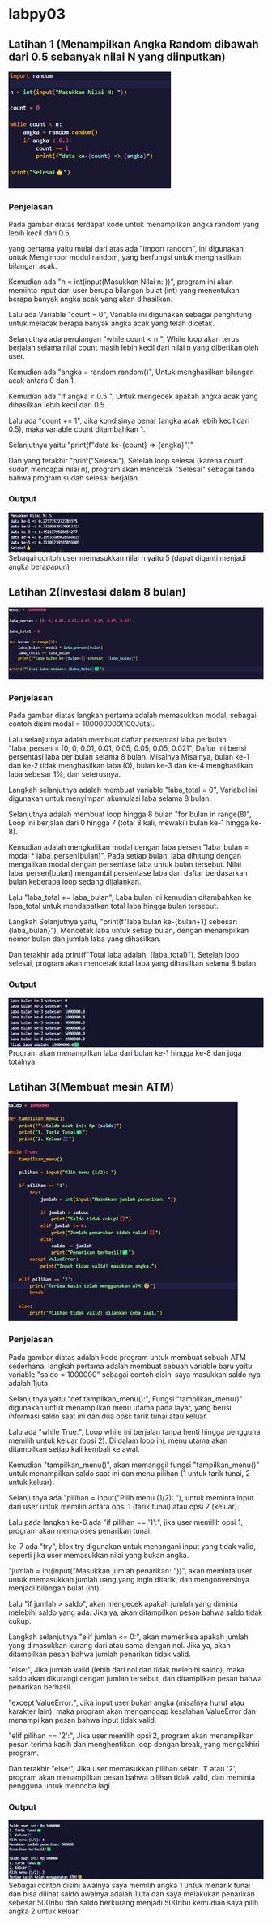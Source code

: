 # labpy03
## Latihan 1 (Menampilkan Angka Random dibawah dari 0.5 sebanyak nilai N yang diinputkan)
![Gambar 1](picture/ss1.png)
### Penjelasan
Pada gambar diatas terdapat kode untuk menampilkan angka random yang lebih kecil dari 0.5, 

yang pertama yaitu mulai dari atas ada "import random", ini digunakan untuk Mengimpor modul random, yang berfungsi untuk menghasilkan bilangan acak. 

Kemudian ada "n = int(input(Masukkan Nilai n: ))", program ini akan meminta input dari user berupa bilangan bulat (int) yang menentukan berapa banyak angka acak yang akan dihasilkan.

Lalu ada Variable "count = 0", Variable ini digunakan sebagai penghitung untuk melacak berapa banyak angka acak yang telah dicetak.

Selanjutnya ada perulangan "while count < n:", While loop akan terus berjalan selama nilai count masih lebih kecil dari nilai n yang diberikan oleh user.

Kemudian ada "angka = random.random()", Untuk menghasilkan bilangan acak antara 0 dan 1.

Kemudian ada "if angka < 0.5:", Untuk mengecek apakah angka acak yang dihasilkan lebih kecil dari 0.5.

Lalu ada "count += 1", Jika kondisinya benar (angka acak lebih kecil dari 0.5), maka variable count ditambahkan 1.

Selanjutnya yaitu "print(f"data ke-{count} => {angka}")"

Dan yang terakhir "print("Selesai"), Setelah loop selesai (karena count sudah mencapai nilai n), program akan mencetak "Selesai" sebagai tanda bahwa program sudah selesai berjalan.
### Output
![Gambar 2](picture/ss2.png)
Sebagai contoh user memasukkan nilai n yaitu 5 (dapat diganti menjadi angka berapapun)


## Latihan 2(Investasi dalam 8 bulan)
![Gambar 3](picture/ss3.png)
### Penjelasan
Pada gambar diatas langkah pertama adalah memasukkan modal, sebagai contoh disini modal = 100000000(100Juta).

Lalu selanjutnya adalah membuat daftar persentasi laba perbulan "laba_persen = [0, 0, 0.01, 0.01, 0.05, 0.05, 0.05, 0.02]", Daftar ini berisi persentasi laba per bulan selama 8 bulan. Misalnya Misalnya, bulan ke-1 dan ke-2 tidak menghasilkan laba (0), bulan ke-3 dan ke-4 menghasilkan laba sebesar 1%, dan seterusnya.

Langkah selanjutnya adalah membuat variable "laba_total = 0", Variabel ini digunakan untuk menyimpan akumulasi laba selama 8 bulan.

Selanjutnya adalah membuat loop hingga 8 bulan "for bulan in range(8)", Loop ini berjalan dari 0 hingga 7 (total 8 kali, mewakili bulan ke-1 hingga ke-8).

Kemudian adalah mengkalikan modal dengan laba persen "laba_bulan = modal * laba_persen[bulan]", Pada setiap bulan, laba dihitung dengan mengalikan modal dengan persentase laba untuk bulan tersebut. Nilai laba_persen[bulan] mengambil persentase laba dari daftar berdasarkan bulan keberapa loop sedang dijalankan.

Lalu "laba_total += laba_bulan", Laba bulan ini kemudian ditambahkan ke laba_total untuk mendapatkan total laba hingga bulan tersebut.

Langkah Selanjutnya yaitu, "print(f"laba bulan ke-{bulan+1} sebesar: {laba_bulan}"), Mencetak laba untuk setiap bulan, dengan menampilkan nomor bulan dan jumlah laba yang dihasilkan.

Dan terakhir ada print(f"Total laba adalah: {laba_total}"), Setelah loop selesai, program akan mencetak total laba yang dihasilkan selama 8 bulan.
### Output
![Gambar 4](picture/ss4.png)
Program akan menampilkan laba dari bulan ke-1 hingga ke-8 dan juga totalnya.


## Latihan 3(Membuat mesin ATM)
![Gambar 5](picture/ss5.png)
### Penjelasan 
Pada gambar diatas adalah kode program untuk membuat sebuah ATM sederhana. langkah pertama adalah membuat sebuah variable baru yaitu variable "saldo = 1000000" sebagai contoh disini saya masukkan saldo nya adalah 1juta.

Selanjutnya yaitu "def tampilkan_menu():", Fungsi "tampilkan_menu()" digunakan untuk menampilkan menu utama pada layar, yang berisi informasi saldo saat ini dan dua opsi: tarik tunai atau keluar.

Lalu ada "while True:", Loop while ini berjalan tanpa henti hingga pengguna memilih untuk keluar (opsi 2). Di dalam loop ini, menu utama akan ditampilkan setiap kali kembali ke awal.

Kemudian "tampilkan_menu()", akan memanggil fungsi "tampilkan_menu()" untuk menampilkan saldo saat ini dan menu pilihan (1 untuk tarik tunai, 2 untuk keluar).

Selanjutnya ada "pilihan = input("Pilih menu (1/2): "), untuk meminta input dari user untuk memilih antara opsi 1 (tarik tunai) atau opsi 2 (keluar).

Lalu pada langkah ke-6 ada "if pilihan == '1':", jika user memilih opsi 1, program akan memproses penarikan tunai.

ke-7 ada "try", blok try digunakan untuk menangani input yang tidak valid, seperti jika user memasukkan nilai yang bukan angka.

"jumlah = int(input("Masukkan jumlah penarikan: "))", akan meminta user untuk memasukkan jumlah uang yang ingin ditarik, dan mengonversinya menjadi bilangan bulat (int).

Lalu "if jumlah > saldo", akan mengecek apakah jumlah yang diminta melebihi saldo yang ada. Jika ya, akan ditampilkan pesan bahwa saldo tidak cukup.

Langkah selanjutnya "elif jumlah <= 0:", akan memeriksa apakah jumlah yang dimasukkan kurang dari atau sama dengan nol. Jika ya, akan ditampilkan pesan bahwa jumlah penarikan tidak valid.

"else:", Jika jumlah valid (lebih dari nol dan tidak melebihi saldo), maka saldo akan dikurangi dengan jumlah tersebut, dan ditampilkan pesan bahwa penarikan berhasil.

"except ValueError:", Jika input user bukan angka (misalnya huruf atau karakter lain), maka program akan menganggap kesalahan ValueError dan menampilkan pesan bahwa input tidak valid.

"elif pilihan == '2':", Jika user memilih opsi 2, program akan menampilkan pesan terima kasih dan menghentikan loop dengan break, yang mengakhiri program.

Dan terakhir "else:", Jika user memasukkan pilihan selain '1' atau '2', program akan menampilkan pesan bahwa pilihan tidak valid, dan meminta pengguna untuk mencoba lagi.
### Output
![Gambar 6](picture/ss6.png)
Sebagai contoh disini awalnya saya memilih angka 1 untuk menarik tunai dan bisa dilihat saldo awalnya adalah 1juta dan saya melakukan penarikan sebesar 500ribu dan saldo berkurang menjadi 500ribu kemudian saya pilih angka 2 untuk keluar.